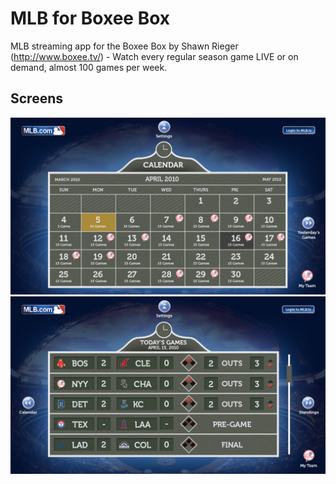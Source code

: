 MLB for Boxee Box
=====================
MLB streaming app for the Boxee Box by Shawn Rieger (http://www.boxee.tv/) - Watch every regular season game LIVE or on demand, almost 100 games per week.

Screens
-------
<img src="/screens/mlb_bbx_01.jpg" width="600">
<img src="/screens/mlb_bbx_02.jpg" width="600">

